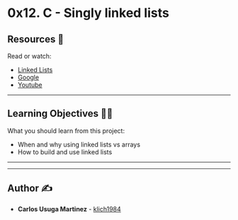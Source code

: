 # 0x12. C - Singly linked lists

## Resources :eyes:
Read or watch:
* [Linked Lists](https://intranet.hbtn.io/rltoken/2WOe5XO84Puxd4Y1FUJwVQ)
* [Google](https://intranet.hbtn.io/rltoken/jiyCC9L1Axkl_nEmuh4j3w)
* [Youtube](https://intranet.hbtn.io/rltoken/DcEVPdONWy2p1x8XPH53Uw)

---
## Learning Objectives :technologist:
What you should learn from this project:

* When and why using linked lists vs arrays
* How to build and use linked lists

---
---

## Author :writing_hand:
* **Carlos Usuga Martinez** - [klich1984](https://github.com/klich1984)